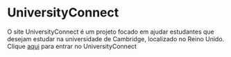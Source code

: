 # UniversityConnect
O site UniversityConnect é um projeto focado em ajudar estudantes que desejam estudar na universidade de Cambridge, localizado no Reino Unido.
Clique [aqui](http://universityconnect-matheusricardo164.b4a.run) para entrar no UniversityConnect
